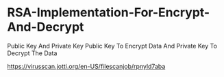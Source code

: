 # RSA-Implementation-For-Encrypt-And-Decrypt
Public Key And Private Key Public Key To Encrypt Data And Private Key To Decrypt The Data 


https://virusscan.jotti.org/en-US/filescanjob/rpnyld7aba
